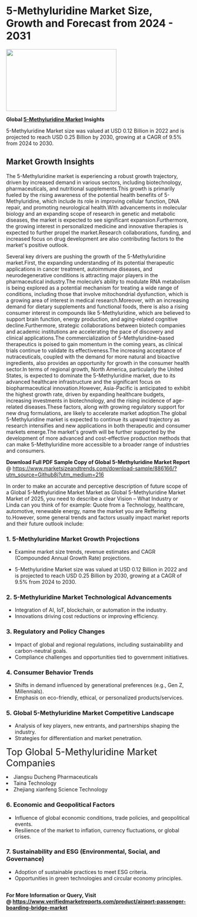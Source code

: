 <H1>5-Methyluridine Market Size, Growth and Forecast from 2024 - 2031</H1><img class="aligncenter size-medium wp-image-584254" src="https://thirdeyenews.in/wp-content/uploads/2024/09/Global-Market-Research-300x168.jpeg" alt="" width="300" height="168" /><p><strong>Global&nbsp;<a href="https://www.marketsizeandtrends.com/download-sample/886166/?utm_source=Github8j?utm_medium=216">5-Methyluridine Market</a> Insights</strong></p><p>5-Methyluridine Market size was valued at USD 0.12 Billion in 2022 and is projected to reach USD 0.25 Billion by 2030, growing at a CAGR of 9.5% from 2024 to 2030.</p><p><h2>Market Growth Insights</h2> <p>The 5-Methyluridine market is experiencing a robust growth trajectory, driven by increased demand in various sectors, including biotechnology, pharmaceuticals, and nutritional supplements.This growth is primarily fueled by the rising awareness of the potential health benefits of 5-Methyluridine, which include its role in improving cellular function, DNA repair, and promoting neurological health.With advancements in molecular biology and an expanding scope of research in genetic and metabolic diseases, the market is expected to see significant expansion.Furthermore, the growing interest in personalized medicine and innovative therapies is expected to further propel the market.Research collaborations, funding, and increased focus on drug development are also contributing factors to the market's positive outlook.</p> <p>Several key drivers are pushing the growth of the 5-Methyluridine market.First, the expanding understanding of its potential therapeutic applications in cancer treatment, autoimmune diseases, and neurodegenerative conditions is attracting major players in the pharmaceutical industry.The molecule’s ability to modulate RNA metabolism is being explored as a potential mechanism for treating a wide range of conditions, including those that involve mitochondrial dysfunction, which is a growing area of interest in medical research.Moreover, with an increasing demand for dietary supplements and functional foods, there is also a rising consumer interest in compounds like 5-Methyluridine, which are believed to support brain function, energy production, and aging-related cognitive decline.Furthermore, strategic collaborations between biotech companies and academic institutions are accelerating the pace of discovery and clinical applications.The commercialization of 5-Methyluridine-based therapeutics is poised to gain momentum in the coming years, as clinical trials continue to validate its effectiveness.The increasing acceptance of nutraceuticals, coupled with the demand for more natural and bioactive ingredients, also provides an opportunity for growth in the consumer health sector.In terms of regional growth, North America, particularly the United States, is expected to dominate the 5-Methyluridine market, due to its advanced healthcare infrastructure and the significant focus on biopharmaceutical innovation.However, Asia-Pacific is anticipated to exhibit the highest growth rate, driven by expanding healthcare budgets, increasing investments in biotechnology, and the rising incidence of age-related diseases.These factors, along with growing regulatory support for new drug formulations, are likely to accelerate market adoption.The global 5-Methyluridine market is expected to continue its upward trajectory as research intensifies and new applications in both therapeutic and consumer markets emerge.The market's growth will be further supported by the development of more advanced and cost-effective production methods that can make 5-Methyluridine more accessible to a broader range of industries and consumers.</p> <p><span class=""><strong>Download Full PDF Sample Copy of Global 5-Methyluridine Market Report</strong> @ <a href="https://www.marketsizeandtrends.com/download-sample/886166/?utm_source=Github8j?utm_medium=216" target="_blank">https://www.marketsizeandtrends.com/download-sample/886166/?utm_source=Github8j?utm_medium=216</a></span></p><p>In order to make an accurate and perceptive description of future scope of a Global&nbsp;5-Methyluridine Market Market as Global&nbsp;5-Methyluridine Market Market of 2025, you need to describe a clear Vision &ndash; What Industry or Linda can you think of for example: Quote from a Technology, healthcare, automotive, renewable energy, name the market you are Reffering to.However, some general trends and factors usually impact market reports and their future outlook include:</p><h3>1.&nbsp;<strong>5-Methyluridine Market Growth Projections</strong></h3><ul><li>Examine market size trends, revenue estimates and CAGR (Compounded Annual Growth Rate) projections.</li><li><p>5-Methyluridine Market size was valued at USD 0.12 Billion in 2022 and is projected to reach USD 0.25 Billion by 2030, growing at a CAGR of 9.5% from 2024 to 2030.</p></li></ul><h3>2.&nbsp;<strong>5-Methyluridine Market Technological Advancements</strong></h3><ul><li>Integration of AI, IoT, blockchain, or automation in the industry.</li><li>Innovations driving cost reductions or improving efficiency.</li></ul><h3>3.&nbsp;<strong>Regulatory and Policy Changes</strong></h3><ul><li>Impact of global and regional regulations, including sustainability and carbon-neutral goals.</li><li>Compliance challenges and opportunities tied to government initiatives.</li></ul><h3>4.&nbsp;<strong>Consumer Behavior Trends</strong></h3><ul><li>Shifts in demand influenced by generational preferences (e.g., Gen Z, Millennials).</li><li>Emphasis on eco-friendly, ethical, or personalized products/services.</li></ul><h3>5.&nbsp;<strong>Global 5-Methyluridine Market Competitive Landscape</strong></h3><ul><li>Analysis of key players, new entrants, and partnerships shaping the industry.</li><li>Strategies for differentiation and market penetration.</li></ul><p data-pm-slice="1 1 []"><span style="color: inherit; font-family: inherit; font-size: 25px;">Top Global 5-Methyluridine Market Companies</span></p><div class="" data-test-id=""><p><li>Jiangsu Ducheng Pharmaceuticals</li><li> Taina Technology</li><li> Zhejiang xianfeng Science Technology</li></p></div><h3>6.&nbsp;<strong>Economic and Geopolitical Factors</strong></h3><ul><li>Influence of global economic conditions, trade policies, and geopolitical events.</li><li>Resilience of the market to inflation, currency fluctuations, or global crises.</li></ul><h3>7.&nbsp;<strong>Sustainability and ESG (Environmental, Social, and Governance)</strong></h3><ul><li>Adoption of sustainable practices to meet ESG criteria.</li><li>Opportunities in green technologies and circular economy principles.</li></ul><h2><strong style="font-size: 14px;">For More Information or Query, Visit @&nbsp;</strong><a style="background-color: #ffffff; font-size: 14px;" href="https://www.marketsizeandtrends.com/report/5-methyluridine-market/" target="_blank">https://www.verifiedmarketreports.com/product/airport-passenger-boarding-bridge-market</a></h2>